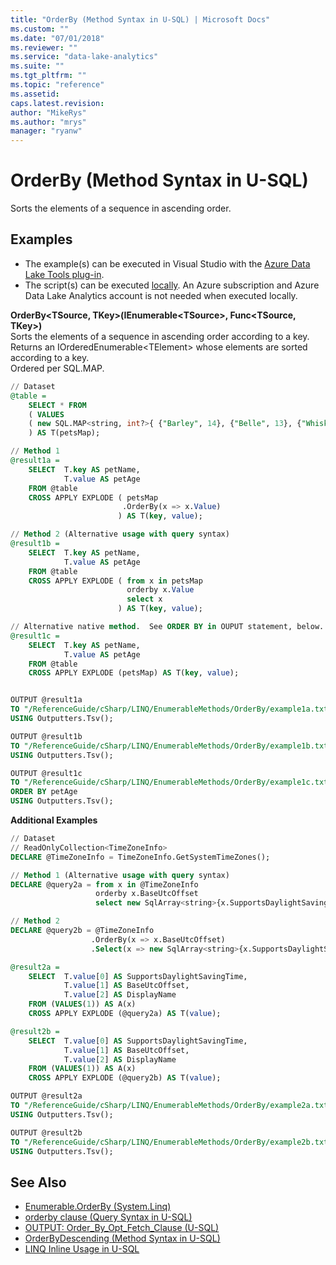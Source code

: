 ```yaml
---
title: "OrderBy (Method Syntax in U-SQL) | Microsoft Docs"
ms.custom: ""
ms.date: "07/01/2018"
ms.reviewer: ""
ms.service: "data-lake-analytics"
ms.suite: ""
ms.tgt_pltfrm: ""
ms.topic: "reference"
ms.assetid: 
caps.latest.revision: 
author: "MikeRys"
ms.author: "mrys"
manager: "ryanw"
---
```


# OrderBy (Method Syntax in U-SQL)
Sorts the elements of a sequence in ascending order.

## Examples
- The example(s) can be executed in Visual Studio with the [Azure Data Lake Tools plug-in](https://www.microsoft.com/download/details.aspx?id=49504).  
- The script(s) can be executed [locally](https://docs.microsoft.com/azure/data-lake-analytics/data-lake-analytics-data-lake-tools-local-run).  An Azure subscription and Azure Data Lake Analytics account is not needed when executed locally.


**OrderBy\<TSource, TKey>(IEnumerable\<TSource>, Func<TSource, TKey>)**   
Sorts the elements of a sequence in ascending order according to a key.  
Returns an IOrderedEnumerable\<TElement> whose elements are sorted according to a key.  
Ordered per SQL.MAP.
```sql
// Dataset
@table = 
    SELECT * FROM 
    ( VALUES
    ( new SQL.MAP<string, int?>{ {"Barley", 14}, {"Belle", 13}, {"Whiskers", 6}, {"Sweetie", 2}, {"Rover", 14}, {"boots", 14} })
    ) AS T(petsMap);

// Method 1
@result1a =
    SELECT  T.key AS petName,
            T.value AS petAge
    FROM @table
    CROSS APPLY EXPLODE ( petsMap
                         .OrderBy(x => x.Value)
                        ) AS T(key, value);

// Method 2 (Alternative usage with query syntax)
@result1b =
    SELECT  T.key AS petName,
            T.value AS petAge
    FROM @table
    CROSS APPLY EXPLODE ( from x in petsMap
                          orderby x.Value
                          select x
                        ) AS T(key, value);

// Alternative native method.  See ORDER BY in OUPUT statement, below.
@result1c =
    SELECT  T.key AS petName,
            T.value AS petAge
    FROM @table
    CROSS APPLY EXPLODE (petsMap) AS T(key, value);


OUTPUT @result1a
TO "/ReferenceGuide/cSharp/LINQ/EnumerableMethods/OrderBy/example1a.txt"
USING Outputters.Tsv();

OUTPUT @result1b
TO "/ReferenceGuide/cSharp/LINQ/EnumerableMethods/OrderBy/example1b.txt"
USING Outputters.Tsv();

OUTPUT @result1c
TO "/ReferenceGuide/cSharp/LINQ/EnumerableMethods/OrderBy/example1c.txt"
ORDER BY petAge
USING Outputters.Tsv();
```

**Additional Examples**   
```sql
// Dataset
// ReadOnlyCollection<TimeZoneInfo>
DECLARE @TimeZoneInfo = TimeZoneInfo.GetSystemTimeZones();

// Method 1 (Alternative usage with query syntax)
DECLARE @query2a = from x in @TimeZoneInfo
                   orderby x.BaseUtcOffset
                   select new SqlArray<string>{x.SupportsDaylightSavingTime.ToString(), x.BaseUtcOffset.Hours.ToString(), x.DisplayName};

// Method 2
DECLARE @query2b = @TimeZoneInfo
                  .OrderBy(x => x.BaseUtcOffset) 
                  .Select(x => new SqlArray<string>{x.SupportsDaylightSavingTime.ToString(), x.BaseUtcOffset.Hours.ToString(), x.DisplayName});

@result2a =
    SELECT  T.value[0] AS SupportsDaylightSavingTime,
            T.value[1] AS BaseUtcOffset,
            T.value[2] AS DisplayName
    FROM (VALUES(1)) AS A(x)
    CROSS APPLY EXPLODE (@query2a) AS T(value);

@result2b =
    SELECT  T.value[0] AS SupportsDaylightSavingTime,
            T.value[1] AS BaseUtcOffset,
            T.value[2] AS DisplayName
    FROM (VALUES(1)) AS A(x)
    CROSS APPLY EXPLODE (@query2b) AS T(value);

OUTPUT @result2a
TO "/ReferenceGuide/cSharp/LINQ/EnumerableMethods/OrderBy/example2a.txt"
USING Outputters.Tsv();

OUTPUT @result2b
TO "/ReferenceGuide/cSharp/LINQ/EnumerableMethods/OrderBy/example2b.txt"
USING Outputters.Tsv();
```

## See Also
* [Enumerable.OrderBy (System.Linq)](https://docs.microsoft.com/dotnet/api/system.linq.enumerable.orderby)
* [orderby clause (Query Syntax in U-SQL)](orderby-clause-query-syntax-in-u-sql.md)
* [OUTPUT: Order_By_Opt_Fetch_Clause (U-SQL)](output-statement-u-sql#OBOFC)
* [OrderByDescending (Method Syntax in U-SQL)](orderbydescending-method-syntax-in-u-sql.md)
* [LINQ Inline Usage in U-SQL](linq-inline-usage-in-u-sql.md)